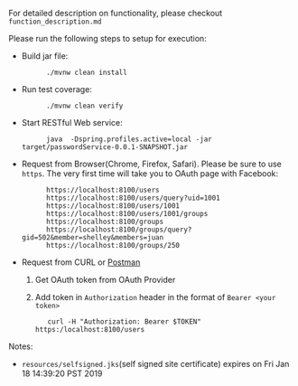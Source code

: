 For detailed description on functionality, please checkout `function_description.md`

Please run the following steps to setup for execution:

* Build jar file:

			./mvnw clean install

* Run test coverage:

			./mvnw clean verify

* Start RESTful Web service:

			java  -Dspring.profiles.active=local -jar target/passwordService-0.0.1-SNAPSHOT.jar
	
* Request from Browser(Chrome, Firefox, Safari). Please be sure to use `https`. The very first time will take you to OAuth page with Facebook:

			https://localhost:8100/users
			https://localhost:8100/users/query?uid=1001
			https://localhost:8100/users/1001
			https://localhost:8100/users/1001/groups
			https://localhost:8100/groups
			https://localhost:8100/groups/query?gid=502&member=shelley&members=juan
			https://localhost:8100/groups/250						
	
* Request from CURL or [Postman](https://www.getpostman.com/ "Postman")
  1. Get OAuth token from OAuth Provider
  2. Add token in `Authorization` header in the format of `Bearer <your token>`
  
  
  			curl -H "Authorization: Bearer $TOKEN" https:/localhost:8100/users
  

			




Notes:

- `resources/selfsigned.jks`(self signed site certificate) expires on Fri Jan 18 14:39:20 PST 2019